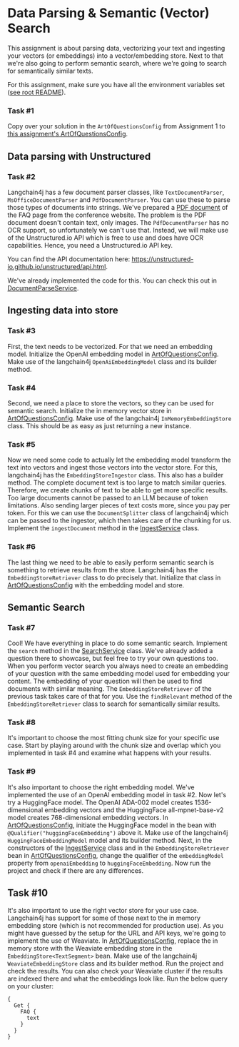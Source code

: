 # Data Parsing & Semantic (Vector) Search
This assignment is about parsing data, vectorizing your text and ingesting your vectors (or embeddings) into a vector/embedding store.
Next to that we're also going to perform semantic search, where we're going to search for semantically similar texts.

For this assignment, make sure you have all the environment variables set ([see root README](../README.md)).

### Task #1
Copy over your solution in the `ArtOfQuestionsConfig` from Assignment 1 to [this assignment's ArtOfQuestionsConfig](src/main/java/artofquestionsjava/config/ArtOfQuestionsConfig.java).

## Data parsing with Unstructured
### Task #2
Langchain4j has a few document parser classes, like `TextDocumentParser`, `MsOfficeDocumentParser` and `PdfDocumentParser`.
You can use these to parse those types of documents into strings. We've prepared a [PDF document](src/main/resources/data/faq.pdf) of the FAQ page from the conference website.
The problem is the PDF document doesn't contain text, only images. The `PdfDocumentParser` has no OCR support, so unfortunately we can't use that.
Instead, we will make use of the Unstructured.io API which is free to use and does have OCR capabilities. Hence, you need a Unstructured.io API key.

You can find the API documentation here: https://unstructured-io.github.io/unstructured/api.html.

We've already implemented the code for this. You can check this out in [DocumentParseService](src/main/java/artofquestionsjava/service/DocumentParseService.java).

## Ingesting data into store
### Task #3
First, the text needs to be vectorized. For that we need an embedding model. Initialize the OpenAI embedding model in [ArtOfQuestionsConfig](src/main/java/artofquestionsjava/config/ArtOfQuestionsConfig.java).
Make use of the langchain4j `OpenAiEmbeddingModel` class and its builder method.

### Task #4
Second, we need a place to store the vectors, so they can be used for semantic search. Initialize the in memory vector store in [ArtOfQuestionsConfig](src/main/java/artofquestionsjava/config/ArtOfQuestionsConfig.java).
Make use of the langchain4j `InMemoryEmbeddingStore` class. This should be as easy as just returning a new instance.

### Task #5
Now we need some code to actually let the embedding model transform the text into vectors and ingest those vectors into the vector store.
For this, langchain4j has the `EmbeddingStoreIngestor` class. This also has a builder method.
The complete document text is too large to match similar queries. Therefore, we create chunks of text to be able to get more specific results.
Too large documents cannot be passed to an LLM because of token limitations. Also sending larger pieces of text costs more, since you pay per token.
For this we can use the `DocumentSplitter` class of langchain4j which can be passed to the ingestor, which then takes care of the chunking for us.
Implement the `ingestDocument` method in the [IngestService](src/main/java/artofquestionsjava/service/IngestService.java) class.

### Task #6
The last thing we need to be able to easily perform semantic search is something to retrieve results from the store. Langchain4j has the `EmbeddingStoreRetriever` class to do precisely that.
Initialize that class in [ArtOfQuestionsConfig](src/main/java/eu/luminis/artofquestionsjava/config/ArtOfQuestionsConfig.java) with the embedding model and store.

## Semantic Search
### Task #7
Cool! We have everything in place to do some semantic search. Implement the `search` method in the [SearchService](src/main/java/artofquestionsjava/service/SearchService.java) class.
We've already added a question there to showcase, but feel free to try your own questions too.
When you perform vector search you always need to create an embedding of your question with the same embedding model used for embedding your content.
The embedding of your question will then be used to find documents with similar meaning. The `EmbeddingStoreRetriever` of the previous task takes care of that for you.
Use the `findRelevant` method of the `EmbeddingStoreRetriever` class to search for semantically similar results.

### Task #8
It's important to choose the most fitting chunk size for your specific use case. Start by playing around with the chunk size and overlap which you implemented in task #4 and examine what happens with your results.

### Task #9
It's also important to choose the right embedding model. We've implemented the use of an OpenAI embedding model in task #2. Now let's try a HuggingFace model.
The OpenAI ADA-002 model creates 1536-dimensional embedding vectors and the HuggingFace all-mpnet-base-v2 model creates 768-dimensional embedding vectors.
In [ArtOfQuestionsConfig](src/main/java/artofquestionsjava/config/ArtOfQuestionsConfig.java), initiate the HuggingFace model in the bean with `@Qualifier("huggingFaceEmbedding")` above it. Make use of the langchain4j `HuggingFaceEmbeddingModel` model and its builder method.
Next, in the constructors of the [IngestService](src/main/java/artofquestionsjava/service/IngestService.java) class and in the `EmbeddingStoreRetriever` bean in [ArtOfQuestionsConfig](src/main/java/artofquestionsjava/config/ArtOfQuestionsConfig.java), change the qualifier of the `embeddingModel` property from `openaiEmbedding` to `huggingFaceEmbedding`.
Now run the project and check if there are any differences.

## Task #10
It's also important to use the right vector store for your use case. Langchain4j has support for some of those next to the in memory embedding store (which is not recommended for production use).
As you might have guessed by the setup for the URL and API keys, we're going to implement the use of Weaviate.
In [ArtOfQuestionsConfig](src/main/java/artofquestionsjava/config/ArtOfQuestionsConfig.java), replace the in memory store with the Weaviate embedding store in the `EmbeddingStore<TextSegment>` bean. Make use of the langchain4j `WeaviateEmbeddingStore` class and its builder method.
Run the project and check the results. You can also check your Weaviate cluster if the results are indexed there and what the embeddings look like.
Run the below query on your cluster:
```
{
  Get {
    FAQ {
      text
    }
  }
}
```
